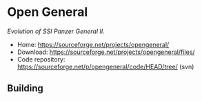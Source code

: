 # Open General

_Evolution of SSI Panzer General II._

- Home: https://sourceforge.net/projects/opengeneral/
- Download: https://sourceforge.net/projects/opengeneral/files/
- Code repository: https://sourceforge.net/p/opengeneral/code/HEAD/tree/ (svn)

## Building

